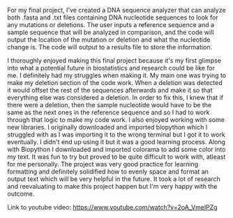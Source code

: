 For my final project, I've created a DNA sequence analyzer that can analyze both .fasta and .txt files containing DNA nucleotide sequences to look for any mutations or deletions. The user inputs a reference sequence and a sample sequence that will be analyzed in comparison, and the code will output the location of the mutation or deletion and what the nucleotide change is. The code will output to a results file to store the information.

I thoroughly enjoyed making this final project because it's my first glimpse into what a potential future in biostatistics and research could be like for me. I definitely had my struggles when making it. My main one was trying to make my deletion section of the code work. When a deletion was detected it would offset the rest of the sequences afterwards and make it so that everything else was considered a deletion. In order to fix this, I knew that if there were a deletion, then the sample nucleotide would have to be the same as the next ones in the reference sequence and so I had to work through that logic to make my code work. I also enjoyed working with some new libraries. I originally downloaded and imported biopython which I struggled with as I was importing it to the wrong terminal but I got it to work eventually. I didn't end up using it but it was a good learning process. Along with Biopython I downloaded and imported colorama to add some color into my text. It was fun to try but proved to be quite difficult to work with, atleast for me personally. The project was very good practice for learning formatting and definitely solidified how to evenly space and format an output text which will be very helpful in the future. It took a lot of research and reevaluating to make this project happen but I'm very happy with the outcome.

Link to youtube video: https://www.youtube.com/watch?v=2oA_VmelPZg
